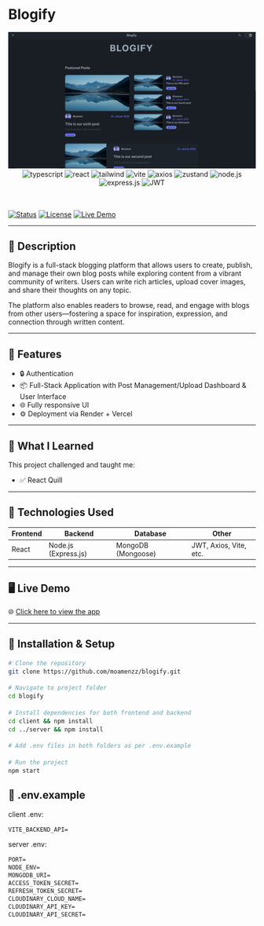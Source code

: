 # Blogify

<div align="center">
<img src="/client/assets/readme-cover.png" alt="Demo Screenshot">
  
  <!-- Tech Stack -->
  
  <div>
  <img src="https://img.shields.io/badge/Javascript-3178C6?style=for-the-badge&logo=javascript&logoColor=yellow" alt="typescript" />
    <img src="https://img.shields.io/badge/React-20232A?style=for-the-badge&logo=react&logoColor=61DAFB" alt="react" />
    <img src="https://img.shields.io/badge/TailwindCSS-06B6D4?style=for-the-badge&logo=tailwindcss&logoColor=white" alt="tailwind" />
    <img src="https://img.shields.io/badge/Vite-646CFF?style=for-the-badge&logo=vite&logoColor=white" alt="vite" />
    <img src="https://img.shields.io/badge/Axios-5A29E4?style=for-the-badge&logo=axios&logoColor=white" alt="axios" />
    <img src="https://img.shields.io/badge/Zustand-000000?style=for-the-badge&logo=zustand&logoColor=white" alt="zustand" />
    <img src="https://img.shields.io/badge/Node.js-339933?style=for-the-badge&logo=nodedotjs&logoColor=white" alt="node.js" />
    <img src="https://img.shields.io/badge/Express.js-000000?style=for-the-badge&logo=express&logoColor=white" alt="express.js" />
    <img src="https://img.shields.io/badge/JWT-000000?style=for-the-badge&logo=jsonwebtokens&logoColor=white" alt="JWT" />
  </div>
</div>

<br />
<br />

[![Status](https://img.shields.io/badge/Status-Completed-green)]()
[![License](https://img.shields.io/badge/License-MIT-lightgrey)]()
[![Live Demo](https://img.shields.io/badge/Live-Demo-orange)](https://blogify319.vercel.app)

---

## 📖 Description

Blogify is a full-stack blogging platform that allows users to create, publish, and manage their own blog posts while exploring content from a vibrant community of writers. Users can write rich articles, upload cover images, and share their thoughts on any topic.

The platform also enables readers to browse, read, and engage with blogs from other users—fostering a space for inspiration, expression, and connection through written content.

---

## 🚀 Features

- 🔒 Authentication
- 📦 Full-Stack Application with Post Management/Upload Dashboard & User Interface
- 🌐 Fully responsive UI
- ⚙️ Deployment via Render + Vercel

---

## 🧠 What I Learned

This project challenged and taught me:

- ✅ React Quill

---

## 🔧 Technologies Used

| Frontend | Backend              | Database           | Other                  |
| -------- | -------------------- | ------------------ | ---------------------- |
| React    | Node.js (Express.js) | MongoDB (Mongoose) | JWT, Axios, Vite, etc. |

---

## 🖥️ Live Demo

🌐 [Click here to view the app](https://blogify319.vercel.app)

---

## 🧪 Installation & Setup

```bash
# Clone the repository
git clone https://github.com/moamenzz/blogify.git

# Navigate to project folder
cd blogify

# Install dependencies for both frontend and backend
cd client && npm install
cd ../server && npm install

# Add .env files in both folders as per .env.example

# Run the project
npm start

```

## 🤫 .env.example

client .env:

```
VITE_BACKEND_API=
```

server .env:

```
PORT=
NODE_ENV=
MONGODB_URI=
ACCESS_TOKEN_SECRET=
REFRESH_TOKEN_SECRET=
CLOUDINARY_CLOUD_NAME=
CLOUDINARY_API_KEY=
CLOUDINARY_API_SECRET=
```
